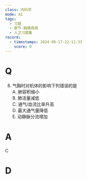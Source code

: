 ```yaml
---
class: 内科学
mode: A1
tags:
  - 习题
  - 章节-胸膜疾病
  - 人卫习题集
record:
  - timestamps: 2024-09-17-22:11:33
    score: 0
---
```


# Q
8. 气胸时对机体的影响下列错误的是  
A. 肺容积缩小  
B. 肺活量减低  
C. 通气/血流比率升高  
D. 最大通气量降低  
E. 动静脉分流增加  
# A
C
# D
